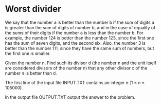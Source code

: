 # Worst divider

We say that the number a is better than the number b if the sum of digits a is greater than the sum of digits of number b, and in the case of equality of the sums of their digits if the number a is less than the number b. For example, the number 124 is better than the number 123, since the first one has the sum of seven digits, and the second six. Also, the number 3 is better than the number 111, since they have the same sum of numbers, but the first one is smaller.

Given the number n. Find such its divisor d (the number n and the unit itself are considered divisors of the number n) that any other divisor c of the number n is better than d.

The first line of the input file INPUT.TXT contains an integer n (1 ≤ n ≤ 105000).

In the output file OUTPUT.TXT output the answer to the problem.
